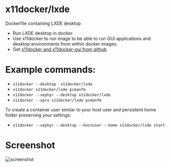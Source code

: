 # x11docker/lxde

Dockerfile containing LXDE desktop
 - Run LXDE desktop in docker. 
 - Use x11docker to run image to be able to run GUI applications and desktop environments from within docker images. 
 - Get [x11docker and x11docker-gui from github](https://github.com/mviereck/x11docker)

# Example commands: 
 - `x11docker --desktop  x11docker/lxde`
 - `x11docker x11docker/lxde pcmanfm`
 - `x11docker --xephyr --desktop x11docker/lxde`
 - `x11docker --xpra x11docker/lxde pcmanfm`
 
 To create a container user similar to your host user and  persistent home folder preserving your settings:
 - `x11docker --xephyr --desktop --hostuser --home x11docker/lxde start`
 
 # Screenshot
![screenshot](https://raw.githubusercontent.com/mviereck/x11docker/screenshots/screenshot-lxde.png "lxde desktop running in Xephyr window using x11docker")
